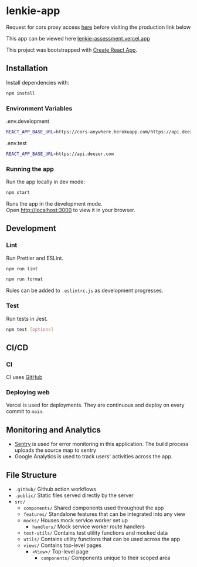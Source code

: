 # lenkie-app

Request for cors proxy access [here](https://cors-anywhere.herokuapp.com/corsdemo) before visiting the production link below

This app can be viewed here [lenkie-assessment.vercel.app](https://lenkie-assessment.vercel.app)

This project was bootstrapped with [Create React App](https://github.com/facebook/create-react-app).

## Installation

Install dependencies with:

```sh
npm install
```

### Environment Variables

.env.development

```sh
REACT_APP_BASE_URL=https://cors-anywhere.herokuapp.com/https://api.deezer.com
```

.env.test

```sh
REACT_APP_BASE_URL=https://api.deezer.com
```

### Running the app

Run the app locally in dev mode:

```sh
npm start
```

Runs the app in the development mode.\
Open [http://localhost:3000](http://localhost:3000) to view it in your browser.

## Development

### Lint

Run Prettier and ESLint.

```sh
npm run lint
```

```sh
npm run format
```

Rules can be added to `.eslintrc.js` as development progresses.

### Test

Run tests in Jest.

```sh
npm test [options]
```

## CI/CD

### CI

CI uses [GitHub](https://github.com/ojslick/lenkie-assessment/tree/main/.github)

### Deploying web

Vercel is used for deployments. They are continuous and deploy on every commit to `main`.

## Monitoring and Analytics

-   [Sentry](https://sentry.io) is used for error monitoring in this application. The build process uploads the source map to sentry
-   Google Analytics is used to track users' activities across the app.

## File Structure

-   `.github/` Github action workflows
-   `.public/` Static files served directly by the server
-   `src/`
    -   `components/` Shared components used throughout the app
    -   `features/` Standalone features that can be integrated into any view
    -   `mocks/` Houses mock service worker set up
        -   `handlers/` Mock service worker route handlers
    -   `test-utils/` Contains test utility functions and mocked data
    -   `utils/` Contains utility functions that can be used across the app
    -   `views/` Contains top-level pages
        -   `<View>/` Top-level page
            -   `components/` Components unique to their scoped area      
